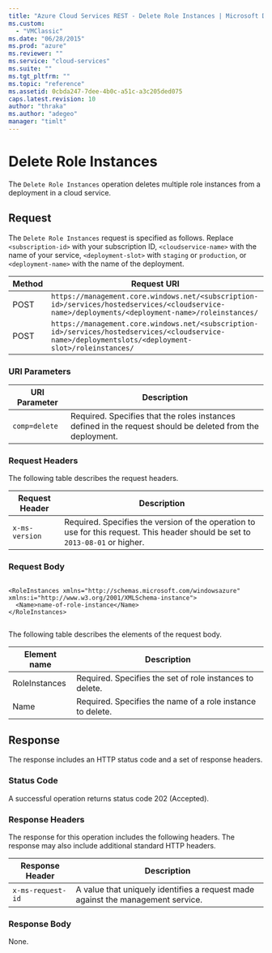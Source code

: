 ```yaml
---
title: "Azure Cloud Services REST - Delete Role Instances | Microsoft Docs"
ms.custom: 
  - "VMClassic"
ms.date: "06/28/2015"
ms.prod: "azure"
ms.reviewer: ""
ms.service: "cloud-services"
ms.suite: ""
ms.tgt_pltfrm: ""
ms.topic: "reference"
ms.assetid: 0cbda247-7dee-4b0c-a51c-a3c205ded075
caps.latest.revision: 10
author: "thraka"
ms.author: "adegeo"
manager: "timlt"
---
```

# Delete Role Instances
The `Delete Role Instances` operation deletes multiple role instances from a deployment in a cloud service.  
  
## Request  
 The `Delete Role Instances` request is specified as follows. Replace `<subscription-id>` with your subscription ID, `<cloudservice-name>` with the name of your service, `<deployment-slot>` with `staging` or `production`, or `<deployment-name>` with the name of the deployment.  
  
|Method|Request URI|  
|------------|-----------------|  
|POST|`https://management.core.windows.net/<subscription-id>/services/hostedservices/<cloudservice-name>/deployments/<deployment-name>/roleinstances/`|  
|POST|`https://management.core.windows.net/<subscription-id>/services/hostedservices/<cloudservice-name>/deploymentslots/<deployment-slot>/roleinstances/`|  
  
### URI Parameters  
  
|URI Parameter|Description|  
|-------------------|-----------------|  
|`comp=delete`|Required. Specifies that the roles instances defined in the request should be deleted from the deployment.|  
  
### Request Headers  
 The following table describes the request headers.  
  
|Request Header|Description|  
|--------------------|-----------------|  
|`x-ms-version`|Required. Specifies the version of the operation to use for this request. This header should be set to `2013-08-01` or higher.|  
  
### Request Body  
  
```  
  
<RoleInstances xmlns="http://schemas.microsoft.com/windowsazure" xmlns:i="http://www.w3.org/2001/XMLSchema-instance">  
  <Name>name-of-role-instance</Name>  
</RoleInstances>  
  
```  
  
 The following table describes the elements of the request body.  
  
|Element name|Description|  
|------------------|-----------------|  
|RoleInstances|Required. Specifies the set of role instances to delete.|  
|Name|Required. Specifies the name of a role instance to delete.|  
  
## Response  
 The response includes an HTTP status code and a set of response headers.  
  
### Status Code  
 A successful operation returns status code 202 (Accepted).  
  
### Response Headers  
 The response for this operation includes the following headers. The response may also include additional standard HTTP headers.  
  
|Response Header|Description|  
|---------------------|-----------------|  
|`x-ms-request-id`|A value that uniquely identifies a request made against the management service.|  
  
### Response Body  
 None.